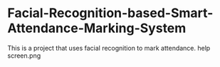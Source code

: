 # Facial-Recognition-based-Smart-Attendance-Marking-System
This is a project that uses facial recognition to mark attendance.
help screen.png

